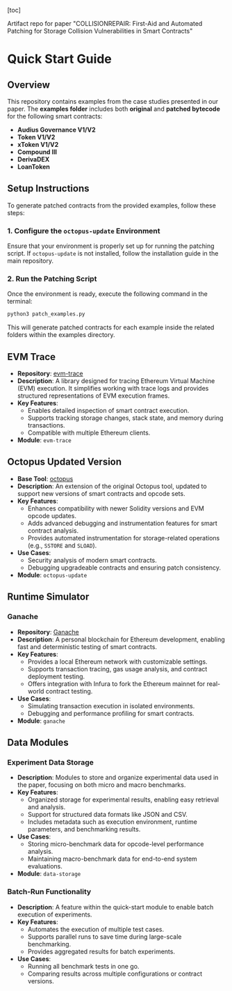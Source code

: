 [toc]

Artifact repo for paper "COLLISIONREPAIR: First-Aid and Automated Patching for Storage Collision Vulnerabilities in Smart Contracts"

# **Quick Start Guide**

## **Overview**
This repository contains examples from the case studies presented in our paper. The **examples folder** includes both **original** and **patched bytecode** for the following smart contracts:

- **Audius Governance V1/V2**
- **Token V1/V2**
- **xToken V1/V2**
- **Compound III**
- **DerivaDEX**
- **LoanToken**

## **Setup Instructions**
To generate patched contracts from the provided examples, follow these steps:

### **1. Configure the `octopus-update` Environment**
Ensure that your environment is properly set up for running the patching script. If `octopus-update` is not installed, follow the installation guide in the main repository.

### **2. Run the Patching Script**
Once the environment is ready, execute the following command in the terminal:
```bash
python3 patch_examples.py
```

This will generate patched contracts for each example inside the related folders within the examples directory.



## EVM Trace

- **Repository**: [evm-trace](https://github.com/ApeWorX/evm-trace)
- **Description**: A library designed for tracing Ethereum Virtual Machine (EVM) execution. It simplifies working with trace logs and provides structured representations of EVM execution frames.
- **Key Features**:
  - Enables detailed inspection of smart contract execution.
  - Supports tracking storage changes, stack state, and memory during transactions.
  - Compatible with multiple Ethereum clients.
- **Module**: `evm-trace`

## Octopus Updated Version

- **Base Tool**: [octopus](https://github.com/FuzzingLabs/octopus)
- **Description**: An extension of the original Octopus tool, updated to support new versions of smart contracts and opcode sets.
- **Key Features**:
  - Enhances compatibility with newer Solidity versions and EVM opcode updates.
  - Adds advanced debugging and instrumentation features for smart contract analysis.
  - Provides automated instrumentation for storage-related operations (e.g., `SSTORE` and `SLOAD`).
- **Use Cases**:
  - Security analysis of modern smart contracts.
  - Debugging upgradeable contracts and ensuring patch consistency.
- **Module**: `octopus-update`

## Runtime Simulator

### Ganache

- **Repository**: [Ganache](https://archive.trufflesuite.com/ganache/)
- **Description**: A personal blockchain for Ethereum development, enabling fast and deterministic testing of smart contracts.
- **Key Features**:
  - Provides a local Ethereum network with customizable settings.
  - Supports transaction tracing, gas usage analysis, and contract deployment testing.
  - Offers integration with Infura to fork the Ethereum mainnet for real-world contract testing.
- **Use Cases**:
  - Simulating transaction execution in isolated environments.
  - Debugging and performance profiling for smart contracts.
- **Module**: `ganache`

## Data Modules

### Experiment Data Storage

- **Description**: Modules to store and organize experimental data used in the paper, focusing on both micro and macro benchmarks.
- **Key Features**:
  - Organized storage for experimental results, enabling easy retrieval and analysis.
  - Support for structured data formats like JSON and CSV.
  - Includes metadata such as execution environment, runtime parameters, and benchmarking results.
- **Use Cases**:
  - Storing micro-benchmark data for opcode-level performance analysis.
  - Maintaining macro-benchmark data for end-to-end system evaluations.
- **Module**: `data-storage`

### Batch-Run Functionality

- **Description**: A feature within the quick-start module to enable batch execution of experiments.
- **Key Features**:
  - Automates the execution of multiple test cases.
  - Supports parallel runs to save time during large-scale benchmarking.
  - Provides aggregated results for batch experiments.
- **Use Cases**:
  - Running all benchmark tests in one go.
  - Comparing results across multiple configurations or contract versions.

